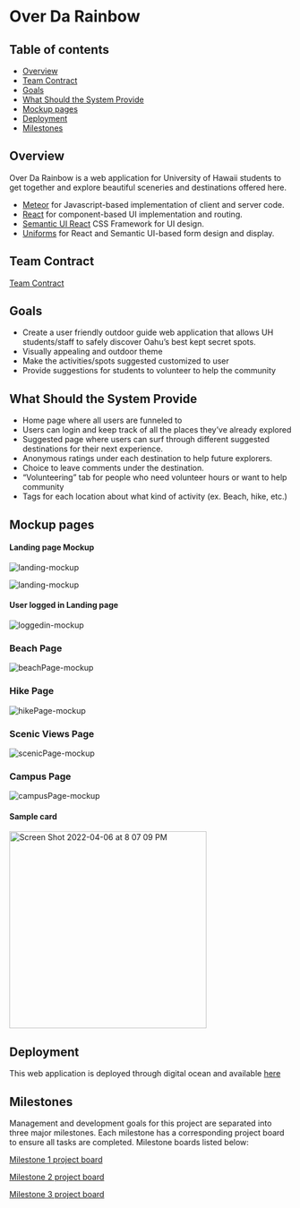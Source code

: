 # Over Da Rainbow

## Table of contents

* [Overview](#overview)
* [Team Contract](#team-contract)
* [Goals](#goals)
* [What Should the System Provide](#what-should-the-system-provide)
* [Mockup pages](#mockup-pages)
* [Deployment](#Deployment)
* [Milestones](#Milestones)

## Overview

Over Da Rainbow is a web application for University of Hawaii students to get together and explore beautiful sceneries and destinations offered here.

* [Meteor](https://www.meteor.com/) for Javascript-based implementation of client and server code.
* [React](https://reactjs.org/) for component-based UI implementation and routing.
* [Semantic UI React](https://react.semantic-ui.com/) CSS Framework for UI design.
* [Uniforms](https://uniforms.tools/) for React and Semantic UI-based form design and display.


## Team Contract

[Team Contract](https://docs.google.com/document/d/1HXy_bQAs_UlvUBsboftt7dbf-zyPfi7BWICM8ahgs0M/edit)

## Goals

* Create a user friendly outdoor guide web application that allows UH students/staff to safely discover Oahu’s best kept secret spots.
* Visually appealing and outdoor theme
* Make the activities/spots suggested customized to user 
* Provide suggestions for students to volunteer to help the community

## What Should the System Provide

* Home page where all users are funneled to
* Users can login and keep track of all the places they’ve already explored
* Suggested page where users can surf through different suggested destinations for their next experience.
* Anonymous ratings under each destination to help future explorers.
* Choice to leave comments under the destination.
* “Volunteering” tab for people who need volunteer hours or want to help community
* Tags for each location about what kind of activity  (ex. Beach, hike, etc.)

## Mockup pages

#### Landing page Mockup

![landing-mockup](https://user-images.githubusercontent.com/96926588/163501059-85517fa7-05e3-4229-a293-a2fe9674f5d3.png)

![landing-mockup](https://user-images.githubusercontent.com/96926588/163501139-535b348e-a7f6-4c2b-9cbc-b57e43f8297f.png)



#### User logged in Landing page

![loggedin-mockup](https://user-images.githubusercontent.com/96926588/163501185-7f9f0503-5206-49fc-9690-8302938fd742.png)

### Beach Page

![beachPage-mockup](https://user-images.githubusercontent.com/30875198/163542599-0c8bc7fa-0100-47c3-82c9-b209dad8bc55.png)

### Hike Page

![hikePage-mockup](https://user-images.githubusercontent.com/30875198/163542020-809a3ea8-2059-46fa-9876-7ac2cdeb3e99.png)

### Scenic Views Page

![scenicPage-mockup](https://user-images.githubusercontent.com/30875198/163542387-df3a8c6c-46ee-4f24-98b9-6ab316f07e64.png)


### Campus Page

![campusPage-mockup](https://user-images.githubusercontent.com/30875198/163543446-342fc914-8d6f-4dfc-a0ba-5c01fe88d24b.png)


#### Sample card 

<img width="352" alt="Screen Shot 2022-04-06 at 8 07 09 PM" src="https://user-images.githubusercontent.com/96926588/162131469-7844878f-d430-475c-8467-507061ea8c9f.png">

## Deployment

This web application is deployed through digital ocean and available [here](http://137.184.225.140/)


## Milestones

Management and development goals for this project are separated into three major milestones.
Each milestone has a corresponding project board to ensure all tasks are completed.
Milestone boards listed below:

[Milestone 1 project board](https://github.com/over-da-rainbow/over-da-rainbow/projects/1)

[Milestone 2 project board](https://github.com/over-da-rainbow/over-da-rainbow/projects/2)

[Milestone 3 project board](https://github.com/over-da-rainbow/over-da-rainbow/projects/3)


